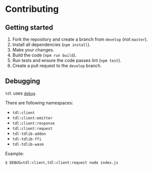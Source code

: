 # Contributing

## Getting started

1. Fork the repository and create a branch from `develop` (not `master`).
2. Install all dependencies (`npm install`).
3. Make your changes.
4. Build the code (`npm run build`).
5. Run tests and ensure the code passes lint (`npm test`).
6. Create a pull request to the `develop` branch.

## Debugging

`tdl` uses [`debug`](https://github.com/visionmedia/debug#readme).

There are following namespaces:

- `tdl:client`
- `tdl:client:emitter`
- `tdl:client:response`
- `tdl:client:request`
- `tdl-tdlib-addon`
- `tdl-tdlib-ffi`
- `tdl-tdlib-wasm`

Example:

```console
$ DEBUG=tdl:client,tdl:client:request node index.js
```
